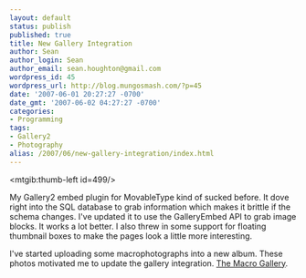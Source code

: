 ```yaml
---
layout: default
status: publish
published: true
title: New Gallery Integration
author: Sean
author_login: Sean
author_email: sean.houghton@gmail.com
wordpress_id: 45
wordpress_url: http://blog.mungosmash.com/?p=45
date: '2007-06-01 20:27:27 -0700'
date_gmt: '2007-06-02 04:27:27 -0700'
categories:
- Programming
tags:
- Gallery2
- Photography
alias: /2007/06/new-gallery-integration/index.html
---
```

<mtgib:thumb-left id=499/>

My Gallery2 embed plugin for MovableType kind of sucked before.  It dove right into the SQL database to grab information which makes it brittle if the schema changes.  I've updated it to use the GalleryEmbed API to grab image blocks.  It works a lot better.  I also threw in some support for floating thumbnail boxes to make the pages look a little more interesting.

I've started uploading some macrophotographs into a new album.  These photos motivated me to update the gallery integration. <a href="http://gallery.mungosmash.com/v/Macros/">The Macro Gallery</a>.

